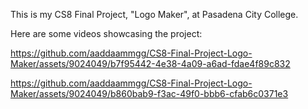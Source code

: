 This is my CS8 Final Project, "Logo Maker", at Pasadena City College.

Here are some videos showcasing the project:

https://github.com/aaddaammgg/CS8-Final-Project-Logo-Maker/assets/9024049/b7f95442-4e38-4a09-a6ad-fdae4f89c832

https://github.com/aaddaammgg/CS8-Final-Project-Logo-Maker/assets/9024049/b860bab9-f3ac-49f0-bbb6-cfab6c0371e3
